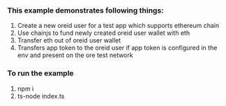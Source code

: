 ### This example demonstrates following things: ###
1. Create a new oreid user for a test app which supports ethereum chain
2. Use chainjs to fund newly created oreid user wallet with eth
3. Transfer eth out of oreid user wallet
4. Transfers app token to the oreid user if app token is configured in the env and present on the ore test network


### To run the example ###
1. npm i 
2. ts-node index.ts